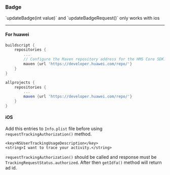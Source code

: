 <h3>Badge</h3>
`updateBadge(int value)` and `updateBadgeRequest()` only works with ios

---



<h4>For huawei</h4> 

```gradle
buildscript {
    repositories {
        ...
        // Configure the Maven repository address for the HMS Core SDK.
        maven {url 'https://developer.huawei.com/repo/'}
    }
}

allprojects {
    repositories {
        ...
        maven {url 'https://developer.huawei.com/repo/'}
    }
} 

```

<h4>iOS</h4> 

Add this entries to `Info.plist` file before using `requestTrackingAuthorization()` method.

```
<key>NSUserTrackingUsageDescription</key>
<string>I want to trace your activity.</string>
```


`requestTrackingAuthorization()` should be called and response must be `TrackingRequestStatus.authorized`. After then `getIdfa()` method will return ad id.



